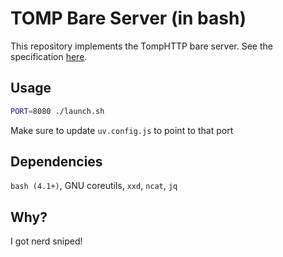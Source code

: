 # TOMP Bare Server (in bash)

This repository implements the TompHTTP bare server. See the specification [here](https://github.com/tomphttp/specifications/blob/master/BareServer.md).

## Usage
```bash
PORT=8080 ./launch.sh
```
Make sure to update `uv.config.js` to point to that port

## Dependencies
`bash (4.1+)`, GNU coreutils, `xxd`, `ncat`, `jq`

## Why?
I got nerd sniped!
